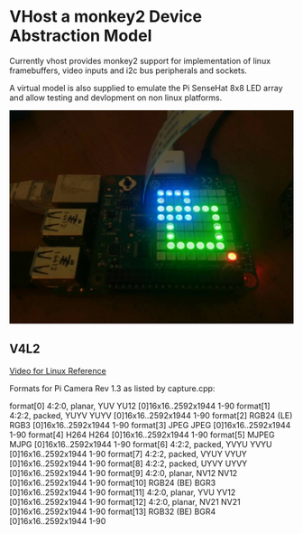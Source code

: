 # VHost a monkey2 Device Abstraction Model

Currently vhost provides monkey2 support for implementation of linux framebuffers, video inputs and i2c bus peripherals and sockets.

A virtual model is also supplied to emulate the Pi SenseHat 8x8 LED array and allow testing and devlopment on non linux platforms.

![pihat](pihat.jpg?raw=true "PiSenseHat")

## V4L2

[Video for Linux Reference](https://linuxtv.org/downloads/v4l-dvb-apis/index.html)

Formats for Pi Camera Rev 1.3  as listed by capture.cpp:

format[0] 4:2:0, planar, YUV YU12  [0]16x16..2592x1944 1-90
format[1] 4:2:2, packed, YUYV YUYV  [0]16x16..2592x1944 1-90
format[2] RGB24 (LE) RGB3  [0]16x16..2592x1944 1-90
format[3] JPEG JPEG  [0]16x16..2592x1944 1-90
format[4] H264 H264  [0]16x16..2592x1944 1-90
format[5] MJPEG MJPG  [0]16x16..2592x1944 1-90
format[6] 4:2:2, packed, YVYU YVYU  [0]16x16..2592x1944 1-90
format[7] 4:2:2, packed, VYUY VYUY  [0]16x16..2592x1944 1-90
format[8] 4:2:2, packed, UYVY UYVY  [0]16x16..2592x1944 1-90
format[9] 4:2:0, planar, NV12 NV12  [0]16x16..2592x1944 1-90
format[10] RGB24 (BE) BGR3  [0]16x16..2592x1944 1-90
format[11] 4:2:0, planar, YVU YV12  [0]16x16..2592x1944 1-90
format[12] 4:2:0, planar, NV21 NV21  [0]16x16..2592x1944 1-90
format[13] RGB32 (BE) BGR4  [0]16x16..2592x1944 1-90
